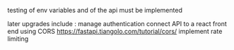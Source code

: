 testing of env variables and of the api must be implemented

later upgrades include :
manage authentication
connect API to a react front end using CORS https://fastapi.tiangolo.com/tutorial/cors/
implement rate limiting
